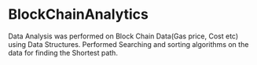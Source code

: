 # BlockChainAnalytics
Data Analysis was performed on Block Chain Data(Gas price, Cost etc) using Data Structures.
Performed Searching and sorting algorithms on the data for finding the Shortest path. 
